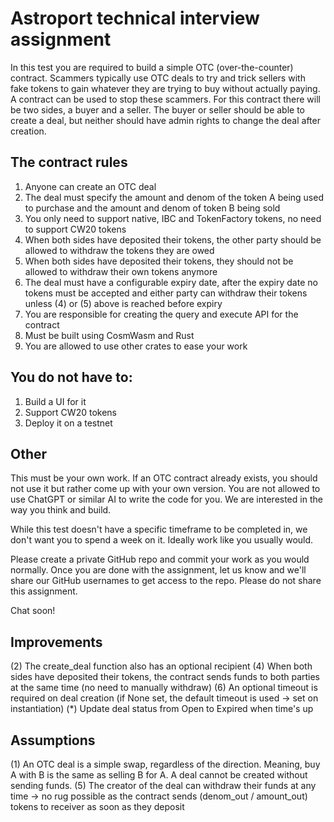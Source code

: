 # Astroport technical interview assignment

In this test you are required to build a simple OTC (over-the-counter) contract. Scammers typically use OTC deals to try and trick sellers with fake tokens to gain whatever they are trying to buy without actually paying. A contract can be used to stop these scammers.
For this contract there will be two sides, a buyer and a seller. The buyer or seller should be able to create a deal, but neither should have admin rights to change the deal after creation.

## The contract rules

1. Anyone can create an OTC deal
2. The deal must specify the amount and denom of the token A being used to purchase and the amount and denom of token B being sold
3. You only need to support native, IBC and TokenFactory tokens, no need to support CW20 tokens
4. When both sides have deposited their tokens, the other party should be allowed to withdraw the tokens they are owed
5. When both sides have deposited their tokens, they should not be allowed to withdraw their own tokens anymore
6. The deal must have a configurable expiry date, after the expiry date no tokens must be accepted and either party can withdraw their tokens unless (4) or (5) above is reached before expiry
7. You are responsible for creating the query and execute API for the contract
8. Must be built using CosmWasm and Rust
9. You are allowed to use other crates to ease your work

## You do not have to:

1. Build a UI for it
2. Support CW20 tokens
3. Deploy it on a testnet

## Other

This must be your own work.
If an OTC contract already exists, you should not use it but rather come up with your own version.
You are not allowed to use ChatGPT or similar AI to write the code for you. We are interested in the way you think and build.

While this test doesn't have a specific timeframe to be completed in, we don't want you to spend a week on it. Ideally work like you usually would.

Please create a private GitHub repo and commit your work as you would normally. Once you are done with the assignment, let us know and we'll share our GitHub usernames to get access to the repo.
Please do not share this assignment.

Chat soon!

## Improvements

(2) The create_deal function also has an optional recipient
(4) When both sides have deposited their tokens, the contract sends funds to both parties at the same time (no need to manually withdraw)
(6) An optional timeout is required on deal creation (if None set, the default timeout is used -> set on instantiation)
(\*) Update deal status from Open to Expired when time's up

## Assumptions

(1) An OTC deal is a simple swap, regardless of the direction. Meaning, buy A with B is the same as selling B for A. A deal cannot be created without sending funds.
(5) The creator of the deal can withdraw their funds at any time -> no rug possible as the contract sends (denom_out / amount_out) tokens to receiver as soon as they deposit
